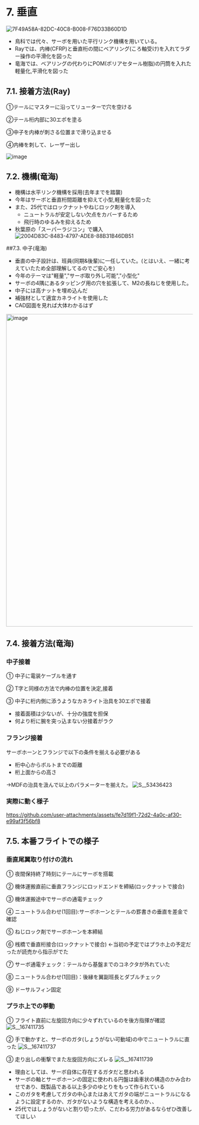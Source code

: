 # 7. 垂直
![7F49A58A-82DC-40C8-B008-F76D33B60D1D](https://github.com/user-attachments/assets/1ef2857d-dbdb-426e-9897-55dd689ea70d)
- 鳥科では代々、サーボを用いた平行リンク機構を用いている。
- Rayでは、内棒(CFRP)と垂直桁の間にベアリング(ころ軸受け)を入れてラダー操作の平滑化を図った
- 竜海では、ベアリングの代わりにPOM(ポリアセタール樹脂)の円筒を入れた軽量化,平滑化を図った

## 7.1. 接着方法(Ray)
①テールにマスターに沿ってリューターで穴を空ける

②テール桁内部に30エポを塗る

③中子を内棒が刺さる位置まで滑り込ませる

④内棒を刺して、レーザー出し

![image](https://github.com/user-attachments/assets/64c3fa3b-0ec2-41dc-bf74-b5496a6e050b)

## 7.2. 機構(竜海)
- 機構は水平リンク機構を採用(去年までを踏襲)
- 今年はサーボと垂直桁間距離を抑えて小型,軽量化を図った
- また、25代ではロックナットやねじロック剤を導入
  - ニュートラルが安定しない欠点をカバーするため
  - 飛行時のゆるみを抑えるため
- 秋葉原の「スーパーラジコン」で購入
![2004D83C-8483-4797-ADE8-88B31B46DB51](https://github.com/user-attachments/assets/d2190182-3413-4909-a6af-7fa76a156899)

##7.3. 中子(竜海)
- 垂直の中子設計は、班員(同期&後輩)に一任していた。(とはいえ、一緒に考えていたため全部理解してるのでご安心を)
- 今年のテーマは"軽量","サーボ取り外し可能","小型化"
- サーボの4隅にあるタッピング用の穴を拡張して、M2の長ねじを使用した。
- 中子には高ナットを埋め込んだ
- 補強材として適宜カネライトを使用した
- CAD図面を見れば大体わかるはず

<img width="2162" height="843" alt="image" src="https://github.com/user-attachments/assets/f762dbf7-26ee-43d4-9ba2-af0c73b16f7a" />


## 7.4. 接着方法(竜海)
### 中子接着

① 中子に電装ケーブルを通す

② T字と同様の方法で内棒の位置を決定,接着

③ 中子に桁内側に添うようなカネライト治具を30エポで接着
 - 接着面積は少ないが、十分の強度を担保
 - 何より桁に腕を突っ込まない分接着がラク

### フランジ接着

サーボホーンとフランジで以下の条件を揃える必要がある
- 桁中心からボルトまでの距離
- 桁上面からの高さ

→MDFの治具を汲んで以上のパラメーターを揃えた。
![S__53436423](https://github.com/user-attachments/assets/51b9ab59-b47b-4ff7-a95d-3ea793f82be3)

### 実際に動く様子

https://github.com/user-attachments/assets/fe7d19f1-72d2-4a0c-af30-e99af3f56bf8

## 7.5. 本番フライトでの様子
### 垂直尾翼取り付けの流れ
① 夜間保持終了時刻にテールにサーボを搭載

② 機体運搬直前に垂直フランジにロッドエンドを締結(ロックナットで接合)

③ 機体運搬途中でサーボの通電チェック

④ ニュートラル合わせ(1回目):サーボホーンとテールの罫書きの垂直を差金で確認

⑤ ねじロック剤でサーボホーンを本締結

⑥ 桟橋で垂直桁接合(ロックナットで接合) ←当初の予定ではプラホ上の予定だったが読売から指示がでた

⑦ サーボ通電チェック：テールから基盤までのコネクタが外れていた

⑧ ニュートラル合わせ(1回目)：後縁を翼副班長とダブルチェック

⑨ ドーサルフィン固定

### プラホ上での挙動

① フライト直前に左旋回方向に少々ずれているのを後方指揮が確認
![S__167411735](https://github.com/user-attachments/assets/b1001375-9dad-4020-b6ef-c93b57bf72c8)

② 手で動かすと、サーボのガタ(しょうがない可動域)の中でニュートラルに直った
![S__167411737](https://github.com/user-attachments/assets/6c49d745-6e60-4d09-8c54-dbeecd4da2c2)

③ 走り出しの衝撃でまた左旋回方向にズレる
![S__167411739](https://github.com/user-attachments/assets/dd1afb3a-a0d9-4a88-91a1-b96cf69b6b6a)

- 理由としては、サーボ自体に存在するガタだと思われる
- サーボの軸とサーボホーンの固定に使われる円盤は歯車状の構造のかみ合わせであり、既製品である以上多少のゆとりをもって作られている
- このガタを考慮してガタの中心またはあえてガタの端がニュートラルになるように設定するのか、ガタがないような構造を考えるのか、、
- 25代ではしょうがないと割り切ったが、こだわる労力があるならぜひ改善してほしい
